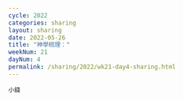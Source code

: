 ```yaml
---
cycle: 2022
categories: sharing
layout: sharing
date: 2022-05-26
title: "神學梳理："
weekNum: 21
dayNum: 4
permalink: /sharing/2022/wk21-day4-sharing.html
---
```


[](https://eccseattle.github.io/media/sharing/2022/wk020/2022-05-26-bin.m4a)

`小錢`
